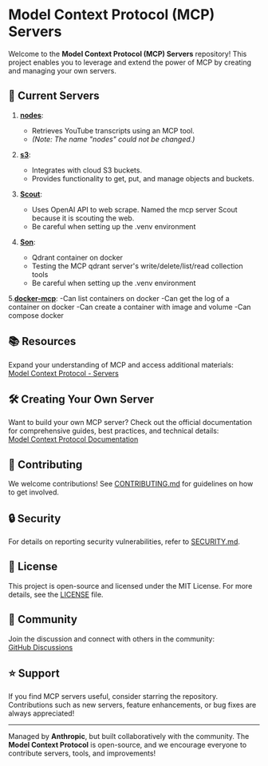 # Model Context Protocol (MCP) Servers

Welcome to the **Model Context Protocol (MCP) Servers** repository! This project enables you to leverage and extend the power of MCP by creating and managing your own servers.

## 🚀 Current Servers

1. **[nodes](https://github.com/Tuguldur-Tserenbaljir/mcp-servers/tree/main/src/notes)**: 
   - Retrieves YouTube transcripts using an MCP tool.
   - *(Note: The name "nodes" could not be changed.)*

2. **[s3](https://github.com/Tuguldur-Tserenbaljir/mcp-servers/tree/main/src/s3)**: 
   - Integrates with cloud S3 buckets.
   - Provides functionality to get, put, and manage objects and buckets.

3. **[Scout](https://github.com/Tuguldur-Tserenbaljir/mcp-servers/tree/main/src/Scout)**: 
   - Uses OpenAI API to web scrape. Named the mcp server Scout because it is scouting the web.
   - Be careful when setting up the .venv environment

4. **[Son](https://github.com/Tuguldur-Tserenbaljir/mcp-servers/tree/main/src/Son)**: 
   - Qdrant container on docker 
   - Testing the MCP qdrant server's write/delete/list/read collection tools
   - Be careful when setting up the .venv environment

5.**[docker-mcp](https://github.com/Tuguldur-Tserenbaljir/mcp-servers/tree/main/src/docker-mcp)**: 
   -Can list containers on docker
   -Can get the log of a container on docker
   -Can create a container with image and volume
   -Can compose docker 

## 📚 Resources

Expand your understanding of MCP and access additional materials:  
[Model Context Protocol - Servers](https://github.com/modelcontextprotocol/servers/tree/main)

## 🛠️ Creating Your Own Server

Want to build your own MCP server? Check out the official documentation for comprehensive guides, best practices, and technical details:  
[Model Context Protocol Documentation](https://modelcontextprotocol.io/introduction)

## 🤝 Contributing

We welcome contributions! See [CONTRIBUTING.md](CONTRIBUTING.md) for guidelines on how to get involved.

## 🔒 Security

For details on reporting security vulnerabilities, refer to [SECURITY.md](SECURITY.md).

## 📜 License

This project is open-source and licensed under the MIT License. For more details, see the [LICENSE](LICENSE) file.

## 💬 Community

Join the discussion and connect with others in the community:  
[GitHub Discussions](https://github.com/orgs/modelcontextprotocol/discussions)

## ⭐ Support

If you find MCP servers useful, consider starring the repository. Contributions such as new servers, feature enhancements, or bug fixes are always appreciated!

---

Managed by **Anthropic**, but built collaboratively with the community. The **Model Context Protocol** is open-source, and we encourage everyone to contribute servers, tools, and improvements!
